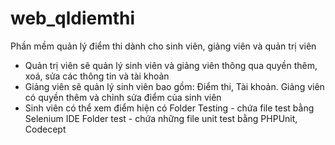 # web_qldiemthi
Phần mềm quản lý điểm thi dành cho sinh viên, giảng viên và quản trị viên
  - Quản trị viên sẽ quản lý sinh viên và giảng viên thông qua quyền thêm, xoá, sửa các thông tin và tài khoản
  - Giảng viên sẽ quản lý sinh viên bao gồm: Điểm thi, Tài khoản. Giảng viên có quyền thêm và chỉnh sửa điểm của sinh viên
  - Sinh viên có thể xem điểm hiện có
Folder Testing - chứa file test bằng Selenium IDE
Folder test - chứa những file unit test bằng PHPUnit, Codecept
